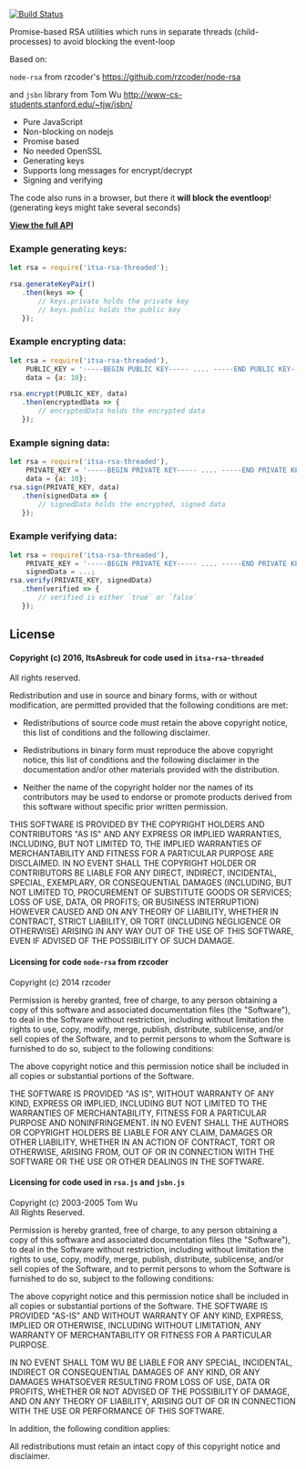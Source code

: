 [![Build Status](https://travis-ci.org/ItsAsbreuk/itsa-rsa-threaded.svg?branch=master)](https://travis-ci.org/ItsAsbreuk/itsa-rsa-threaded)

Promise-based RSA utilities which runs in separate threads (child-processes) to avoid blocking the event-loop

Based on:

`node-rsa` from rzcoder's https://github.com/rzcoder/node-rsa

and `jsbn` library from Tom Wu http://www-cs-students.stanford.edu/~tjw/jsbn/

* Pure JavaScript
* Non-blocking on nodejs
* Promise based
* No needed OpenSSL
* Generating keys
* Supports long messages for encrypt/decrypt
* Signing and verifying

The code also runs in a browser, but there it **will block the eventloop**!
(generating keys might take several seconds)

**[View the full API](http://projects.itsasbreuk.nl/modules/itsa-rsa-threaded/api/classes/ItsaRsaThreaded.html)**

### Example generating keys:

```js
let rsa = require('itsa-rsa-threaded');

rsa.generateKeyPair()
   .then(keys => {
       // keys.private holds the private key
       // keys.public holds the public key
   });
```

### Example encrypting data:

```js
let rsa = require('itsa-rsa-threaded'),
    PUBLIC_KEY = '-----BEGIN PUBLIC KEY----- .... -----END PUBLIC KEY-----',
    data = {a: 10};

rsa.encrypt(PUBLIC_KEY, data)
   .then(encryptedData => {
       // encryptedData holds the encrypted data
   });
```

### Example signing data:

```js
let rsa = require('itsa-rsa-threaded'),
    PRIVATE_KEY = '-----BEGIN PRIVATE KEY----- .... -----END PRIVATE KEY-----';
    data = {a: 10};
rsa.sign(PRIVATE_KEY, data)
   .then(signedData => {
       // signedData holds the encrypted, signed data
   });
```

### Example verifying data:

```js
let rsa = require('itsa-rsa-threaded'),
    PRIVATE_KEY = '-----BEGIN PRIVATE KEY----- .... -----END PRIVATE KEY-----',
    signedData = ...;
rsa.verify(PRIVATE_KEY, signedData)
   .then(verified => {
       // verified is either `true` or `false`
   });
```

## License

#### Copyright (c) 2016, ItsAsbreuk for code used in `itsa-rsa-threaded`
All rights reserved.

Redistribution and use in source and binary forms, with or without
modification, are permitted provided that the following conditions are met:

* Redistributions of source code must retain the above copyright notice, this
  list of conditions and the following disclaimer.

* Redistributions in binary form must reproduce the above copyright notice,
  this list of conditions and the following disclaimer in the documentation
  and/or other materials provided with the distribution.

* Neither the name of the copyright holder nor the names of its
  contributors may be used to endorse or promote products derived from
  this software without specific prior written permission.

THIS SOFTWARE IS PROVIDED BY THE COPYRIGHT HOLDERS AND CONTRIBUTORS "AS IS"
AND ANY EXPRESS OR IMPLIED WARRANTIES, INCLUDING, BUT NOT LIMITED TO, THE
IMPLIED WARRANTIES OF MERCHANTABILITY AND FITNESS FOR A PARTICULAR PURPOSE ARE
DISCLAIMED. IN NO EVENT SHALL THE COPYRIGHT HOLDER OR CONTRIBUTORS BE LIABLE
FOR ANY DIRECT, INDIRECT, INCIDENTAL, SPECIAL, EXEMPLARY, OR CONSEQUENTIAL
DAMAGES (INCLUDING, BUT NOT LIMITED TO, PROCUREMENT OF SUBSTITUTE GOODS OR
SERVICES; LOSS OF USE, DATA, OR PROFITS; OR BUSINESS INTERRUPTION) HOWEVER
CAUSED AND ON ANY THEORY OF LIABILITY, WHETHER IN CONTRACT, STRICT LIABILITY,
OR TORT (INCLUDING NEGLIGENCE OR OTHERWISE) ARISING IN ANY WAY OUT OF THE USE
OF THIS SOFTWARE, EVEN IF ADVISED OF THE POSSIBILITY OF SUCH DAMAGE.

#### Licensing for code `node-rsa` from rzcoder
Copyright (c) 2014  rzcoder<br/>

Permission is hereby granted, free of charge, to any person obtaining a copy of this software and associated documentation files (the "Software"), to deal in the Software without restriction, including without limitation the rights to use, copy, modify, merge, publish, distribute, sublicense, and/or sell copies of the Software, and to permit persons to whom the Software is furnished to do so, subject to the following conditions:

The above copyright notice and this permission notice shall be included in all copies or substantial portions of the Software.

THE SOFTWARE IS PROVIDED "AS IS", WITHOUT WARRANTY OF ANY KIND, EXPRESS OR IMPLIED, INCLUDING BUT NOT LIMITED TO THE WARRANTIES OF MERCHANTABILITY, FITNESS FOR A PARTICULAR PURPOSE AND NONINFRINGEMENT. IN NO EVENT SHALL THE AUTHORS OR COPYRIGHT HOLDERS BE LIABLE FOR ANY CLAIM, DAMAGES OR OTHER LIABILITY, WHETHER IN AN ACTION OF CONTRACT, TORT OR OTHERWISE, ARISING FROM, OUT OF OR IN CONNECTION WITH THE SOFTWARE OR THE USE OR OTHER DEALINGS IN THE SOFTWARE.

#### Licensing for code used in `rsa.js` and `jsbn.js`

Copyright (c) 2003-2005  Tom Wu<br/>
All Rights Reserved.

Permission is hereby granted, free of charge, to any person obtaining
a copy of this software and associated documentation files (the
"Software"), to deal in the Software without restriction, including
without limitation the rights to use, copy, modify, merge, publish,
distribute, sublicense, and/or sell copies of the Software, and to
permit persons to whom the Software is furnished to do so, subject to
the following conditions:

The above copyright notice and this permission notice shall be
included in all copies or substantial portions of the Software.
THE SOFTWARE IS PROVIDED "AS-IS" AND WITHOUT WARRANTY OF ANY KIND,
EXPRESS, IMPLIED OR OTHERWISE, INCLUDING WITHOUT LIMITATION, ANY
WARRANTY OF MERCHANTABILITY OR FITNESS FOR A PARTICULAR PURPOSE.

IN NO EVENT SHALL TOM WU BE LIABLE FOR ANY SPECIAL, INCIDENTAL,
INDIRECT OR CONSEQUENTIAL DAMAGES OF ANY KIND, OR ANY DAMAGES WHATSOEVER
RESULTING FROM LOSS OF USE, DATA OR PROFITS, WHETHER OR NOT ADVISED OF
THE POSSIBILITY OF DAMAGE, AND ON ANY THEORY OF LIABILITY, ARISING OUT
OF OR IN CONNECTION WITH THE USE OR PERFORMANCE OF THIS SOFTWARE.

In addition, the following condition applies:

All redistributions must retain an intact copy of this copyright notice
and disclaimer.